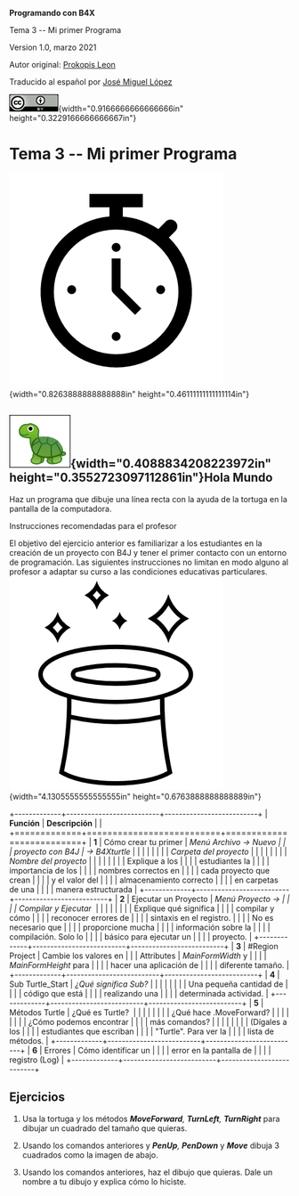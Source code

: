 **Programando con B4X**

Tema 3 -- Mi primer Programa

Version 1.0, marzo 2021

Autor original: [Prokopis Leon](https://github.com/pliroforikos)

Traducido al español por [José Miguel
López](https://github.com/Lamashino)

![](media\media\image1.png){width="0.9166666666666666in"
height="0.3229166666666667in"}

# Tema 3 -- Mi primer Programa

![](media\media\image8.png){width="0.8263888888888888in"
height="0.46111111111111114in"}

## 

## ![](media\media\image10.png){width="0.4088834208223972in" height="0.3552723097112861in"}Hola Mundo

Haz un programa que dibuje una línea recta con la ayuda de la tortuga en
la pantalla de la computadora.

Instrucciones recomendadas para el profesor

El objetivo del ejercicio anterior es familiarizar a los estudiantes en
la creación de un proyecto con B4J y tener el primer contacto con un
entorno de programación. Las siguientes instrucciones no limitan en modo
alguno al profesor a adaptar su curso a las condiciones educativas
particulares.![](media\media\image11.png){width="4.1305555555555555in"
height="0.6763888888888889in"}

+-------------+--------------------------+--------------------------+
| **Función** | **Descripción**          |                          |
+=============+==========================+==========================+
| **1**       | Cómo crear tu primer     | *Menú Archivo -\> Nuevo  |
|             | proyecto con B4J         | -\> B4Xturtle*           |
|             |                          |                          |
|             |                          | *Carpeta del proyecto*   |
|             |                          |                          |
|             |                          | *Nombre del proyecto*    |
|             |                          |                          |
|             |                          | Explique a los           |
|             |                          | estudiantes la           |
|             |                          | importancia de los       |
|             |                          | nombres correctos en     |
|             |                          | cada proyecto que crean  |
|             |                          | y el valor del           |
|             |                          | almacenamiento correcto  |
|             |                          | en carpetas de una       |
|             |                          | manera estructurada      |
+-------------+--------------------------+--------------------------+
| **2**       | Ejecutar un Proyecto     | *Menú Proyecto -\>       |
|             |                          | Compilar y Ejecutar*     |
|             |                          |                          |
|             |                          | Explique qué significa   |
|             |                          | compilar y cómo          |
|             |                          | reconocer errores de     |
|             |                          | sintaxis en el registro. |
|             |                          | No es necesario que      |
|             |                          | proporcione mucha        |
|             |                          | información sobre la     |
|             |                          | compilación. Solo lo     |
|             |                          | básico para ejecutar un  |
|             |                          | proyecto.                |
+-------------+--------------------------+--------------------------+
| **3**       | \#Region Project         | Cambie los valores en    |
|             | Attributes               | *MainFormWidth* y        |
|             |                          | *MainFormHeight* para    |
|             |                          | hacer una aplicación de  |
|             |                          | diferente tamaño.        |
+-------------+--------------------------+--------------------------+
| **4**       | Sub Turtle_Start         | *¿Qué significa Sub?*    |
|             |                          |                          |
|             |                          | Una pequeña cantidad de  |
|             |                          | código que está          |
|             |                          | realizando una           |
|             |                          | determinada actividad.   |
+-------------+--------------------------+--------------------------+
| **5**       | Métodos Turtle           | ¿Qué es Turtle?          |
|             |                          |                          |
|             |                          | ¿Qué hace .MoveForward?  |
|             |                          |                          |
|             |                          | ¿Cómo podemos encontrar  |
|             |                          | más comandos?            |
|             |                          |                          |
|             |                          | (Dígales a los           |
|             |                          | estudiantes que escriban |
|             |                          | "Turtle". Para ver la    |
|             |                          | lista de métodos.        |
+-------------+--------------------------+--------------------------+
| **6**       | Errores                  | Cómo identificar un      |
|             |                          | error en la pantalla de  |
|             |                          | registro (Log)           |
+-------------+--------------------------+--------------------------+

## Ejercicios 

1.  Usa la tortuga y los métodos ***MoveForward**, **TurnLeft**,
    **TurnRight*** para dibujar un cuadrado del tamaño que quieras.

2.  Usando los comandos anteriores y ***PenUp**, **PenDown*** y
    ***Move*** dibuja 3 cuadrados como la imagen de abajo.

3.  Usando los comandos anteriores, haz el dibujo que quieras. Dale un
    nombre a tu dibujo y explica cómo lo hiciste.
